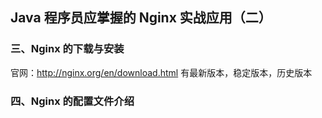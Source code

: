 ## Java 程序员应掌握的 Nginx 实战应用（二）

### 三、Nginx 的下载与安装

官网：http://nginx.org/en/download.html 有最新版本，稳定版本，历史版本

### 四、Nginx 的配置文件介绍